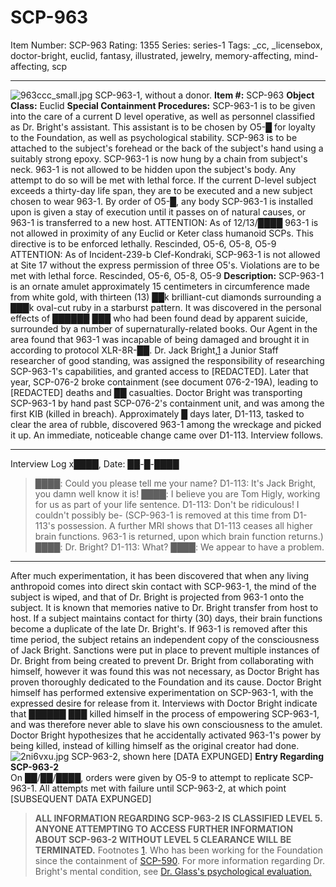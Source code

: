 # SCP-963
Item Number: SCP-963
Rating: 1355
Series: series-1
Tags: _cc, _licensebox, doctor-bright, euclid, fantasy, illustrated, jewelry, memory-affecting, mind-affecting, scp

---

![963ccc_small.jpg](https://scp-wiki.wdfiles.com/local--files/scp-963/963ccc_small.jpg)
SCP-963-1, without a donor.
**Item #:** SCP-963
**Object Class:** Euclid
**Special Containment Procedures:** SCP-963-1 is to be given into the care of a current D level operative, as well as personnel classified as Dr. Bright's assistant. This assistant is to be chosen by O5-█ for loyalty to the Foundation, as well as psychological stability.
SCP-963 is to be attached to the subject's forehead or the back of the subject's hand using a suitably strong epoxy. SCP-963-1 is now hung by a chain from subject's neck. 963-1 is not allowed to be hidden upon the subject's body. Any attempt to do so will be met with lethal force.
If the current D-level subject exceeds a thirty-day life span, they are to be executed and a new subject chosen to wear 963-1. By order of O5-█, any body SCP-963-1 is installed upon is given a stay of execution until it passes on of natural causes, or 963-1 is transferred to a new host.
ATTENTION: As of 12/13/████ 963-1 is not allowed in proximity of any Euclid or Keter class humanoid SCPs. This directive is to be enforced lethally. Rescinded, O5-6, O5-8, O5-9
ATTENTION: As of Incident-239-b Clef-Kondraki, SCP-963-1 is not allowed at Site 17 without the express permission of three O5's. Violations are to be met with lethal force. Rescinded, O5-6, O5-8, O5-9
**Description:** SCP-963-1 is an ornate amulet approximately 15 centimeters in circumference made from white gold, with thirteen (13) ██k brilliant-cut diamonds surrounding a ███k oval-cut ruby in a starburst pattern. It was discovered in the personal effects of ██████ ███ who had been found dead by apparent suicide, surrounded by a number of supernaturally-related books. Our Agent in the area found that 963-1 was incapable of being damaged and brought it in according to protocol XLR-8R-██.
Dr. Jack Bright,[1](javascript:;) a Junior Staff researcher of good standing, was assigned the responsibility of researching SCP-963-1's capabilities, and granted access to [REDACTED]. Later that year, SCP-076-2 broke containment (see document 076-2-19A), leading to [REDACTED] deaths and ██ casualties. Doctor Bright was transporting SCP-963-1 by hand past SCP-076-2's containment unit, and was among the first KIB (killed in breach). Approximately █ days later, D1-113, tasked to clear the area of rubble, discovered 963-1 among the wreckage and picked it up. An immediate, noticeable change came over D1-113. Interview follows.
* * *
Interview Log x████, Date: ██-█-████
> ████: Could you please tell me your name?
> D1-113: It's Jack Bright, you damn well know it is!
> ████: I believe you are Tom Higly, working for us as part of your life sentence.
> D1-113: Don't be ridiculous! I couldn't possibly be- (SCP-963-1 is removed at this time from D1-113's possession. A further MRI shows that D1-113 ceases all higher brain functions. 963-1 is returned, upon which brain function returns.)
> ████: Dr. Bright?
> D1-113: What?
> ████: We appear to have a problem.
* * *
After much experimentation, it has been discovered that when any living anthropoid comes into direct skin contact with SCP-963-1, the mind of the subject is wiped, and that of Dr. Bright is projected from 963-1 onto the subject. It is known that memories native to Dr. Bright transfer from host to host.
If a subject maintains contact for thirty (30) days, their brain functions become a duplicate of the late Dr. Bright's. If 963-1 is removed after this time period, the subject retains an independent copy of the consciousness of Jack Bright. Sanctions were put in place to prevent multiple instances of Dr. Bright from being created to prevent Dr. Bright from collaborating with himself, however it was found this was not necessary, as Doctor Bright has proven thoroughly dedicated to the Foundation and its cause.
Doctor Bright himself has performed extensive experimentation on SCP-963-1, with the expressed desire for release from it. Interviews with Doctor Bright indicate that ██████ ███ killed himself in the process of empowering SCP-963-1, and was therefore never able to slave his own consciousness to the amulet. Doctor Bright hypothesizes that he accidentally activated 963-1's power by being killed, instead of killing himself as the original creator had done.
![2ni6vxu.jpg](https://scp-wiki.wdfiles.com/local--files/scp-963/2ni6vxu.jpg)
SCP-963-2, shown here [DATA EXPUNGED]
**Entry Regarding SCP-963-2**  
On ██/██/████, orders were given by O5-9 to attempt to replicate SCP-963-1. All attempts met with failure until SCP-963-2, at which point [SUBSEQUENT DATA EXPUNGED]
> **ALL INFORMATION REGARDING SCP-963-2 IS CLASSIFIED LEVEL 5. ANYONE ATTEMPTING TO ACCESS FURTHER INFORMATION ABOUT SCP-963-2 WITHOUT LEVEL 5 CLEARANCE WILL BE TERMINATED.**
Footnotes
[1](javascript:;). Who has been working for the Foundation since the containment of [SCP-590](/scp-590). For more information regarding Dr. Bright's mental condition, see [Dr. Glass's psychological evaluation.](/routine-psychological-evaluations-by-dr-glass)